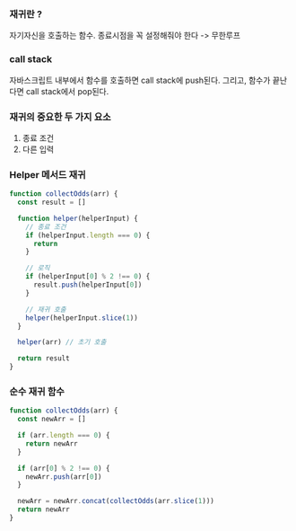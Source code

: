 ### 재귀란 ?

자기자신을 호출하는 함수.
종료시점을 꼭 설정해줘야 한다 -> 무한루프

### call stack

자바스크립트 내부에서 함수를 호출하면 call stack에 push된다.
그리고, 함수가 끝난다면 call stack에서 pop된다.

### 재귀의 중요한 두 가지 요소

1. 종료 조건
2. 다른 입력

### Helper 메서드 재귀

```js
function collectOdds(arr) {
  const result = []

  function helper(helperInput) {
    // 종료 조건
    if (helperInput.length === 0) {
      return
    }

    // 로직
    if (helperInput[0] % 2 !== 0) {
      result.push(helperInput[0])
    }

    // 재귀 호출
    helper(helperInput.slice(1))
  }

  helper(arr) // 초기 호출

  return result
}
```

### 순수 재귀 함수

```js
function collectOdds(arr) {
  const newArr = []

  if (arr.length === 0) {
    return newArr
  }

  if (arr[0] % 2 !== 0) {
    newArr.push(arr[0])
  }

  newArr = newArr.concat(collectOdds(arr.slice(1)))
  return newArr
}
```